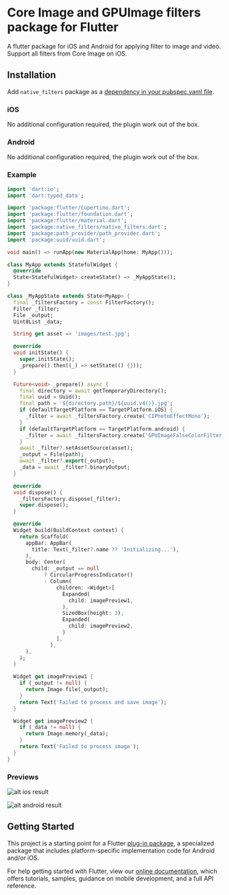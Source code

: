 # Core Image and GPUImage filters package for Flutter 

A flutter package for iOS and Android for applying filter to image and video. Support all filters from Core Image on iOS.

## Installation

Add `native_filters` package as a [dependency in your pubspec.yaml file](https://flutter.io/platform-plugins/).

### iOS

No additional configuration required, the plugin work out of the box.

### Android

No additional configuration required, the plugin work out of the box.

### Example

``` dart
import 'dart:io';
import 'dart:typed_data';

import 'package:flutter/cupertino.dart';
import 'package:flutter/foundation.dart';
import 'package:flutter/material.dart';
import 'package:native_filters/native_filters.dart';
import 'package:path_provider/path_provider.dart';
import 'package:uuid/uuid.dart';

void main() => runApp(new MaterialApp(home: MyApp()));

class MyApp extends StatefulWidget {
  @override
  State<StatefulWidget> createState() => _MyAppState();
}

class _MyAppState extends State<MyApp> {
  final _filtersFactory = const FilterFactory();
  Filter _filter;
  File _output;
  Uint8List _data;

  String get asset => 'images/test.jpg';

  @override
  void initState() {
    super.initState();
    _prepare().then((_) => setState(() {}));
  }

  Future<void> _prepare() async {
    final directory = await getTemporaryDirectory();
    final uuid = Uuid();
    final path = '${directory.path}/${uuid.v4()}.jpg';
    if (defaultTargetPlatform == TargetPlatform.iOS) {
      _filter = await _filtersFactory.create('CIPhotoEffectMono');
    }
    if (defaultTargetPlatform == TargetPlatform.android) {
      _filter = await _filtersFactory.create('GPUImageFalseColorFilter');
    }
    await _filter?.setAssetSource(asset);
    _output = File(path);
    await _filter?.export(_output);
    _data = await _filter?.binaryOutput;
  }

  @override
  void dispose() {
    _filtersFactory.dispose(_filter);
    super.dispose();
  }

  @override
  Widget build(BuildContext context) {
    return Scaffold(
      appBar: AppBar(
        title: Text(_filter?.name ?? 'Initializing...'),
      ),
      body: Center(
        child: _output == null
            ? CircularProgressIndicator()
            : Column(
                children: <Widget>[
                  Expanded(
                    child: imagePreview1,
                  ),
                  SizedBox(height: 3),
                  Expanded(
                    child: imagePreview2,
                  )
                ],
              ),
      ),
    );
  }

  Widget get imagePreview1 {
    if (_output != null) {
      return Image.file(_output);
    }
    return Text('Failed to process and save image');
  }

  Widget get imagePreview2 {
    if (_data != null) {
      return Image.memory(_data);
    }
    return Text('Failed to process image');
  }
}
```

### Previews

![alt ios result](processed_samples/ios.png "Applying CIPhotoEffectMono filter in iOS")

![alt android result](processed_samples/android.png "Applying GPUImageFalseColorFilter filter in Android")

## Getting Started

This project is a starting point for a Flutter
[plug-in package](https://flutter.dev/developing-packages/),
a specialized package that includes platform-specific implementation code for
Android and/or iOS.

For help getting started with Flutter, view our 
[online documentation](https://flutter.dev/docs), which offers tutorials, 
samples, guidance on mobile development, and a full API reference.
